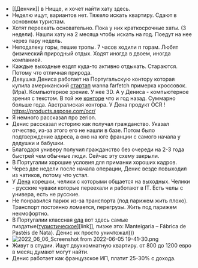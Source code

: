 - [[Денчик]] в Ницце, и хочет найти хату здесь.
- Неделю ищут, вариантов нет. Тяжело искать квартиру. Сдают в основном туристам.
- Хотят переехать основательно. Пока у них краткосрочные хаты. (3 недели). Нашли хату на 2 месяца чтобы искать на год. Поедут на нее через пару недель.
- Неподалеку горы, пешие тропы. 7 часов ходили п горам. Любят физический природный отдых. Ходят иногда в двоем, иногда компанией.
- Каждые выходные ездят куда-то активно отдыхать. Стараются. Потому что отличная природа.
- Девушка Дениса работает на Португальскую контору которая купила американский [стартап](https://wanna.fashion/farfetch) wanna farfetch примерка кроссовок. (Ира). Компьютерное зрение. У нее 3D. А у Дениса - компьютерное зрения с текстом. В той же [конторе](https://www.aspose.com/) что и год назад. Суммарно больше года. Австралиская контора. У Дена продукт OCR ! https://products.aspose.com/ocr/
- Я немного рассказал про zerion.
- Денис рассказал историю как получал гражданство. Указал отчество, из-за этого его не нашли в базе. Потом было подтверждение адреса, а оно на юге франции с самого начала у дедушки и бабушки.
- Благодаря универу получил гражданство без очереди на 2-3 года быстрей чем обычные люди. Сейчас эту схему закрыли.
- В Португалии хорошие условия для приманки хороших кадров.
- Через две недели после начала операции, Денис везде повыходил из чатиков, потому что устал.
- У [Дена]([[Ден]]) корешки, челики с которыми общается на выходных. Челики - русские чуваки которые переехали и работают в IT. Есть челы с универа, есть не русские.
- Не понравился париж из-за транспорта (под парижем жить плохо). Транспорт постоянно ломается, перегрузы. Жить под парижем некмофортно.
- В Португалии классная [еда](https://www.google.com/search?channel=nrow5&client=firefox-b-d&q=pasteis%20de%20nata&authuser=1) вот здесь самые пиздатые([туристическое]([[https://www.google.com/search?q=pastel%20de%20nata%20lisbonne%20best%20place&client=firefox-b-d&channel=nrow5&source=lnms&tbm=isch&sa=X&ved=2ahUKEwiYtbiP4Jb4AhUC-BoKHavQDNIQ_AUoAXoECAEQAw&biw=1536&bih=703&dpr=1.25&authuser=1)][link]], пизже это: Manteigaria – Fábrica de Pastéis de Nata). Денис их просто уничтожал)))
- ![2022_06_06_Screenshot from 2022-06-05 19-41-30.png](https://cdn.logseq.com/%2Ffbdf4d4d-243b-41a3-a081-9e4336bdedfbd3b17db8-cec4-4bb2-915e-9b3f0111a1442022_06_06_Screenshot%20from%202022-06-05%2019-41-30.png?Expires=4808095565&Signature=S1-OSv3x4V3gTNY3y~IlD7316ljOoanq4F0N0j4fU5UUus8V~jDRrcadbKjZkRlefUgNDPj3t2iUcMWLShBer1M9P2w~W1M1GkbLcvornx0xXg1yFsqDSeN2-Blt5kTy5wm1nellJ21z16C9-bqi9nF6cCz4gigLx67XVbTop5G4ckbczIAF3ZYqY~RAk7MAFQz3xPry6ZSidpE4FFsa8est~Nm6U9xW3kaSflpbZOgzYiX~~JCLMoaFvXZWhewbSV9L6y5lzLGLYqbWVlvNWWzEKzyobDy4k5NvY2R5ptDVXXU3XSd0Aj4VOEGWd6XkreUSIi6J7epX9ofV~v~c9g__&Key-Pair-Id=APKAJE5CCD6X7MP6PTEA)
- Живут в студии. Ищут двухкомнатную квартиру. от 800 до 1200 евро в месяц думают могут найти.
- Денис работает как французское ИП, платит 25-30% с дохода.
